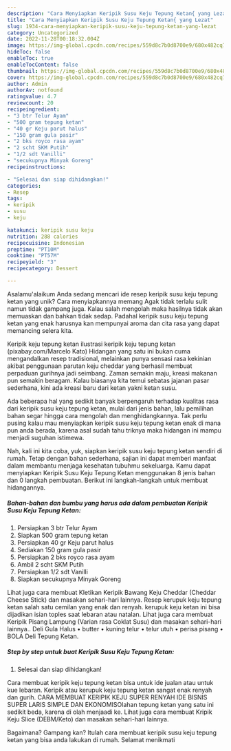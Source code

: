 ```yaml
---
description: "Cara Menyiapkan Keripik Susu Keju Tepung Ketan{ yang Lezat"
title: "Cara Menyiapkan Keripik Susu Keju Tepung Ketan{ yang Lezat"
slug: 1934-cara-menyiapkan-keripik-susu-keju-tepung-ketan-yang-lezat
category: Uncategorized
date: 2022-11-28T00:18:32.004Z
image: https://img-global.cpcdn.com/recipes/559d8c7b0d8700e9/680x482cq70/keripik-susu-keju-tepung-ketan-foto-resep-utama.jpg
hideToc: false
enableToc: true
enableTocContent: false
thumbnail: https://img-global.cpcdn.com/recipes/559d8c7b0d8700e9/680x482cq70/keripik-susu-keju-tepung-ketan-foto-resep-utama.jpg
cover: https://img-global.cpcdn.com/recipes/559d8c7b0d8700e9/680x482cq70/keripik-susu-keju-tepung-ketan-foto-resep-utama.jpg
author: Admin
authorAv: notfound
ratingvalue: 4.7
reviewcount: 20
recipeingredient:
- "3 btr Telur Ayam"
- "500 gram tepung ketan"
- "40 gr Keju parut halus"
- "150 gram gula pasir"
- "2 bks royco rasa ayam"
- "2 scht SKM Putih"
- "1/2 sdt Vanilli"
- "secukupnya Minyak Goreng"
recipeinstructions:

- "Selesai dan siap dihidangkan!"
categories:
- Resep
tags:
- keripik
- susu
- keju

katakunci: keripik susu keju 
nutrition: 288 calories
recipecuisine: Indonesian
preptime: "PT10M"
cooktime: "PT57M"
recipeyield: "3"
recipecategory: Dessert

---
```



Asalamu'alaikum Anda sedang mencari ide resep keripik susu keju tepung ketan yang unik? Cara menyiapkannya memang Agak tidak terlalu sulit namun tidak gampang juga. Kalau salah mengolah maka hasilnya tidak akan memuaskan dan bahkan tidak sedap. Padahal keripik susu keju tepung ketan yang enak harusnya kan mempunyai aroma dan cita rasa yang dapat memancing selera kita.


Keripik keju tepung ketan ilustrasi keripik keju tepung ketan (pixabay.com/Marcelo Kato) Hidangan yang satu ini bukan cuma mengandalkan resep tradisional, melainkan punya sensasi rasa kekinian akibat penggunaan parutan keju cheddar yang berhasil membuat perpaduan gurihnya jadi seimbang. Zaman semakin maju, kreasi makanan pun semakin beragam. Kalau biasanya kita temui sebatas jajanan pasar sederhana, kini ada kreasi baru dari ketan yakni ketan susu.

Ada beberapa hal yang sedikit banyak berpengaruh terhadap kualitas rasa dari keripik susu keju tepung ketan, mulai dari jenis bahan, lalu pemilihan bahan segar hingga cara mengolah dan menghidangkannya. Tak perlu pusing kalau mau menyiapkan keripik susu keju tepung ketan enak di mana pun anda berada, karena asal sudah tahu triknya maka hidangan ini mampu menjadi suguhan istimewa.


Nah, kali ini kita coba, yuk, siapkan keripik susu keju tepung ketan sendiri di rumah. Tetap dengan bahan sederhana, sajian ini dapat memberi manfaat dalam membantu menjaga kesehatan tubuhmu sekeluarga. Kamu dapat menyiapkan Keripik Susu Keju Tepung Ketan menggunakan 8 jenis bahan dan 0 langkah pembuatan. Berikut ini langkah-langkah untuk membuat hidangannya.

<!--inarticleads1-->

##### Bahan-bahan dan bumbu yang harus ada dalam pembuatan Keripik Susu Keju Tepung Ketan:

1. Persiapkan 3 btr Telur Ayam
1. Siapkan 500 gram tepung ketan
1. Persiapkan 40 gr Keju parut halus
1. Sediakan 150 gram gula pasir
1. Persiapkan 2 bks royco rasa ayam
1. Ambil 2 scht SKM Putih
1. Persiapkan 1/2 sdt Vanilli
1. Siapkan secukupnya Minyak Goreng


Lihat juga cara membuat Kletikan Keripik Bawang Keju Cheddar (Cheddar Cheese Stick) dan masakan sehari-hari lainnya. Resep kerupuk keju tepung ketan salah satu cemilan yang enak dan renyah. kerupuk keju ketan ini bisa dijadikan isian toples saat lebaran atau natalan. Lihat juga cara membuat Keripik Pisang Lampung (Varian rasa Coklat Susu) dan masakan sehari-hari lainnya.. Deli Gula Halus • butter • kuning telur • telur utuh • perisa pisang • BOLA Deli Tepung Ketan. 

<!--inarticleads2-->

##### Step by step untuk buat Keripik Susu Keju Tepung Ketan:


1. Selesai dan siap dihidangkan!

Cara membuat keripik keju tepung ketan bisa untuk ide jualan atau untuk kue lebaran. Keripik atau kerupuk keju tepung ketan sangat enak renyah dan gurih. CARA MEMBUAT KERIPIK KEJU SUPER RENYAH IDE BISNIS SUPER LARIS SIMPLE DAN EKONOMISOlahan tepung ketan yang satu ini sedikit beda, karena di olah menjaadi ke. Lihat juga cara membuat Kripik Keju Slice (DEBM/Keto) dan masakan sehari-hari lainnya. 

Bagaimana? Gampang kan? Itulah cara membuat keripik susu keju tepung ketan yang bisa anda lakukan di rumah. Selamat menikmati
